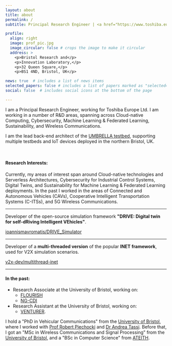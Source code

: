 ```yaml
---
layout: about
title: about
permalink: /
subtitle: Principal Research Engineer | <a href="https://www.toshiba.eu/pages/eu/Bristol-Research-and-Innovation-Laboratory/">Bristol Research and Innovation Laboratory</a> | <a href="https://www.toshiba.eu">Toshiba Europe Ltd.</a>

profile:
  align: right
  image: prof_pic.jpg
  image_circular: false # crops the image to make it circular
  address: >
    <p>Bristol Research and</p>
    <p>Innovation Laboratory,</p>
    <p>32 Queen Square,</p>
    <p>BS1 4ND, Bristol, UK</p>

news: true  # includes a list of news items
selected_papers: false # includes a list of papers marked as "selected={true}"
social: false  # includes social icons at the bottom of the page

---
```

I am a Principal Research Engineer, working for Toshiba Europe Ltd. I am working in a number of R&D areas, spanning across
Cloud-native Computing, Cybersecurity, Machine Learning & Federated Learning, Sustainability, and Wireless Communications.

I am the lead back-end architect of the [UMBRELLA testbed](https://www.umbrellaiot.com), supporting multiple testbeds and IoT devices deployed in the northern Bristol, UK.

<br />

#### Research Interests:
Currently, my areas of interest span around Cloud-native technologies and Serverless Architectures, Cybersecurity for Industrial Control Systems, Digital Twins, and Sustainability for Machine Learning & Federated Learning deployments. In the past I worked in the areas of Connected and Autonomous Vehicles (CAVs), Cooperative Intelligent Transportation Systems (C-ITSs), and 5G Wireless Communications. 

---
Developer of the open-source simulation framework **"DRIVE: Digital twin for self-dRiving Intelligent VEhicles"**.


<a class="github-button" href="https://github.com/ioannismavromatis/DRIVE_Simulator"
   data-icon="octicon-star" data-show-count="true"
   aria-label="Star ioannismavromatis/DRIVE_Simulator on GitHub">ioannismavromatis/DRIVE_Simulator</a>

---
Developer of a **multi-threaded version** of the popular **INET framework**, used for V2X simulation scenarios.


<a class="github-button" href="https://github.com/v2x-dev/multithread-inet"
   data-icon="octicon-star" data-show-count="true"
   aria-label="Star v2x-dev/multithread-inet on GitHub">v2x-dev/multithread-inet</a>

---
#### In the past:
* Research Associate at the University of Bristol, working on:
  * [FLOURISH](http://www.flourishmobility.com)
  * [NG-CDI](http://www.ng-cdi.org)
* Research Assistant at the University of Bristol, working on:
  * [VENTURER](https://www.venturer-cars.com).

I hold a "PhD in Vehicular Communications" from the [University of Bristol](https://www.bristol.ac.uk), where I worked with [Prof Robert Piechocki](http://www.bristol.ac.uk/engineering/people/robert-j-piechocki) and [Dr Andrea Tassi](http://andreatassi.uk). Before that, I got an "MSc in Wireless Communications and Signal Processing" from the [University of Bristol](https://www.bristol.ac.uk), and a "BSc in Computer Science" from [ATEITH](https://www.teithe.gr).
